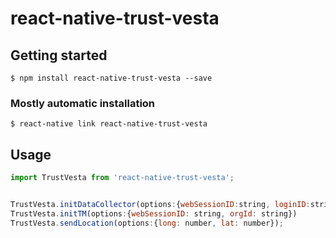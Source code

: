 # react-native-trust-vesta

## Getting started

`$ npm install react-native-trust-vesta --save`

### Mostly automatic installation

`$ react-native link react-native-trust-vesta`

## Usage
```javascript
import TrustVesta from 'react-native-trust-vesta';


TrustVesta.initDataCollector(options:{webSessionID:string, loginID:string});
TrustVesta.initTM(options:{webSessionID: string, orgId: string})
TrustVesta.sendLocation(options:{long: number, lat: number});
```
